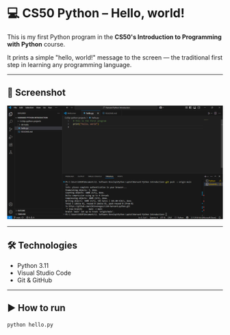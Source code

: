 
# 💻 CS50 Python – Hello, world!

This is my first Python program in the **CS50's Introduction to Programming with Python** course.

It prints a simple "hello, world!" message to the screen — the traditional first step in learning any programming language.

---

## 📸 Screenshot

![My first Python program](assets/cs50-hello.png)

---

## 🛠️ Technologies

- Python 3.11
- Visual Studio Code
- Git & GitHub

---

## ▶️ How to run

```bash
python hello.py


